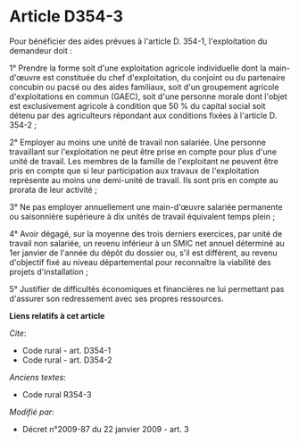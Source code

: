 # Article D354-3

Pour bénéficier des aides prévues à l'article D. 354-1, l'exploitation du demandeur doit : 

1° Prendre la forme soit d'une exploitation agricole individuelle dont la main-d'œuvre est constituée du chef d'exploitation,
du conjoint ou du partenaire concubin ou pacsé ou des aides familiaux, soit d'un groupement agricole d'exploitations en
commun (GAEC), soit d'une personne morale dont l'objet est exclusivement agricole à condition que 50 % du capital social soit
détenu par des agriculteurs répondant aux conditions fixées à l'article D. 354-2 ; 

2° Employer au moins une unité de travail non salariée. Une personne travaillant sur l'exploitation ne peut être prise en
compte pour plus d'une unité de travail. Les membres de la famille de l'exploitant ne peuvent être pris en compte que si leur
participation aux travaux de l'exploitation représente au moins une demi-unité de travail. Ils sont pris en compte au prorata
de leur activité ; 

3° Ne pas employer annuellement une main-d'œuvre salariée permanente ou saisonnière supérieure à dix unités de travail
équivalent temps plein ; 

4° Avoir dégagé, sur la moyenne des trois derniers exercices, par unité de travail non salariée, un revenu inférieur à un
SMIC net annuel déterminé au 1er janvier de l'année du dépôt du dossier ou, s'il est différent, au revenu d'objectif fixé au
niveau départemental pour reconnaître la viabilité des projets d'installation ; 

5° Justifier de difficultés économiques et financières ne lui permettant pas d'assurer son redressement avec ses propres
ressources.

**Liens relatifs à cet article**

_Cite_:

  - Code rural - art. D354-1
  - Code rural - art. D354-2

_Anciens textes_:

  - Code rural R354-3

_Modifié par_:

  - Décret n°2009-87 du 22 janvier 2009 - art. 3
